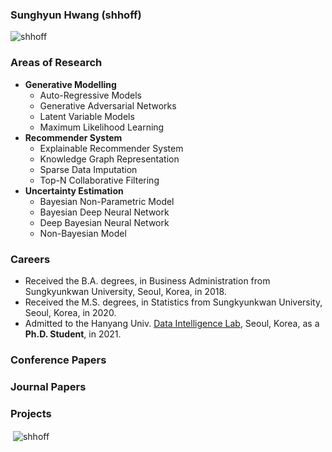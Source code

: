 ### Sunghyun Hwang (shhoff)

<p align="left"> <img src="https://komarev.com/ghpvc/?username=shhoff" alt="shhoff" /> </p>

### Areas of Research
- **Generative Modelling**
    - Auto-Regressive Models
    - Generative Adversarial Networks
    - Latent Variable Models
    - Maximum Likelihood Learning
- **Recommender System**
    - Explainable Recommender System
    - Knowledge Graph Representation
    - Sparse Data Imputation
    - Top-N Collaborative Filtering
- **Uncertainty Estimation**
    - Bayesian Non-Parametric Model
    - Bayesian Deep Neural Network
    - Deep Bayesian Neural Network
    - Non-Bayesian Model

### Careers
- Received the B.A. degrees, in Business Administration from Sungkyunkwan University, Seoul, Korea, in 2018.
- Received the M.S. degrees, in Statistics from Sungkyunkwan University, Seoul, Korea, in 2020.
- Admitted to the Hanyang Univ. [Data Intelligence Lab](https://dilab.hanyang.ac.kr), Seoul, Korea, as a **Ph.D. Student**, in 2021.

### Conference Papers

### Journal Papers

### Projects

<p>&nbsp;<img align="center" src="https://github-readme-stats.vercel.app/api?username=shhoff&show_icons=true" alt="shhoff" /></p>
